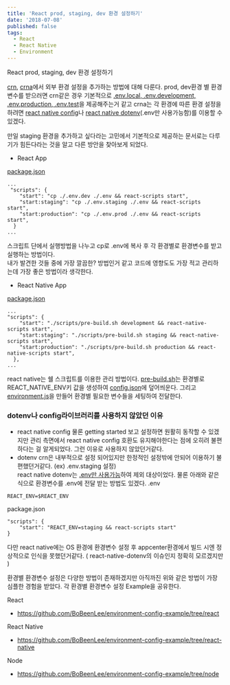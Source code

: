 ```yaml
---
title: 'React prod, staging, dev 환경 설정하기'
date: '2018-07-08'
published: false
tags:
  - React
  - React Native
  - Environment
---
```


React prod, staging, dev 환경 설정하기

[crn](https://github.com/facebook/create-react-app/blob/master/packages/react-scripts/template/README.md#adding-custom-environment-variables), [crna](https://movie.naver.com/movie/bi/mi/basic.nhn?code=115622)에서 외부 환경 설정을 추가하는 방법에 대해 다룬다.
prod, dev환경 별 환경변수를 받으러면
crn같은 경우 기본적으로 [.env.local, .env.development, .env.production, .env.test](https://github.com/facebook/create-react-app/blob/master/packages/react-scripts/template/README.md#what-other-env-files-can-be-used)을 제공해주는거 같고
crna는 각 환경에 따른 환경 설정을 하려면 [react native config](https://github.com/luggit/react-native-config)나 [react native dotenv](https://github.com/zetachang/react-native-dotenv)(.env만 사용가능함)를 이용할 수 있겠다.

만일 staging 환경을 추가하고 싶다라는 고민에서 기본적으로 제공하는 문서로는 다루기가 힘든다라는 것을 알고 다른 방안을 찾아보게 되었다.

- React App

[package.json](https://github.com/BoBeenLee/environment-config-example/blob/react/package.json)

```
...
 "scripts": {
    "start": "cp ./.env.dev ./.env && react-scripts start",
    "start:staging": "cp ./.env.staging ./.env && react-scripts start",
    "start:production": "cp ./.env.prod ./.env && react-scripts start",
  }
...
```

스크립트 단에서 실행방법을 나누고 cp로 .env에 복사 후 각 환경별로 환경변수를 받고 실행하는 방법이다. <br/>
내가 발견한 것들 중에 가장 깔끔한? 방법인거 같고 코드에 영향도도 가장 적고 관리하는데 가장 좋은 방법이라 생각한다.

- React Native App

[package.json](https://github.com/BoBeenLee/environment-config-example/blob/react-native/package.json)

```
...
"scripts": {
    "start": "./scripts/pre-build.sh development && react-native-scripts start",
    "start:staging": "./scripts/pre-build.sh staging && react-native-scripts start",
    "start:production": "./scripts/pre-build.sh production && react-native-scripts start",
  },
...
```

react native는 쉘 스크립트를 이용한 관리 방법이다.
[pre-build.sh](https://github.com/BoBeenLee/environment-config-example/blob/react-native/scripts/pre-build.sh)는 환경별로 REACT_NATIVE_ENV키 값을 생성하여 [config.json](https://github.com/BoBeenLee/environment-config-example/blob/react-native/config.json)에 덮어씌운다.
그리고 [environment.js](https://github.com/BoBeenLee/environment-config-example/blob/react-native/environment.js)을 만들어 환경별 필요한 변수들을 세팅하여 전달한다.

### dotenv나 config라이브러리를 사용하지 않았던 이유

- react native config
  물론 getting started 보고 설정하면 원활히 동작할 수 있겠지만 관리 측면에서 react native config 호환도 유지해야한다는 점에 오히려 불편하다는 걸 알게되었다. 그런 이유로 사용하지 않았던거같다.
- dotenv
  crn은 내부적으로 설정 되어있지만 한정적인 설정밖에 안되어 이용하기 불편했던거같다. (ex) .env.staging 설정) <br/>
  react native dotenv는 [.env만 사용가능](https://github.com/zetachang/react-native-dotenv)하여 제외 대상이었다.
  물론 아래와 같은 식으로 환경변수를 .env에 전달 받는 방법도 있겠다.
  .env

```
REACT_ENV=$REACT_ENV
```

package.json

```
"scripts": {
	"start": "REACT_ENV=staging && react-scripts start"
}
```

다만 react native에는 OS 환경에 환경변수 설정 후 appcenter환경에서 빌드 시엔 정상적으로 인식을 못했던거같다. ( react-native-dotenv의 이슈인지 정확히 모르겠지만 )

환경별 환경변수 설정은 다양한 방법이 존재하겠지만 아직까진 위와 같은 방법이 가장 심플한 경험을 받았다.
각 환경별 환경변수 설정 Example을 공유한다.

React

- https://github.com/BoBeenLee/environment-config-example/tree/react

React Native

- https://github.com/BoBeenLee/environment-config-example/tree/react-native

Node

- https://github.com/BoBeenLee/environment-config-example/tree/node

